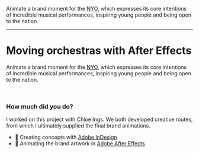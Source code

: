 Animate a brand moment for the [NYO](https://www.nyo.org.uk/), which expresses its core intentions of incredible musical performances, inspiring young people and being open to the nation.

---

# Moving orchestras with After Effects

Animate a brand moment for the [NYO](https://www.nyo.org.uk/), which expresses its core intentions of incredible musical performances, inspiring young people and being open to the nation.

<br>

### How much did you do?

I worked on this project with Chloe Ings. We both developed creative routes, from which I ultimately supplied the final brand animations.

- 🎨 Creating concepts with [Adobe InDesign](https://www.adobe.com/uk/products/indesign.html)
- 🚀 Animating the brand artwork in [Adobe After Effects](https://www.adobe.com/uk/products/aftereffects.html)
